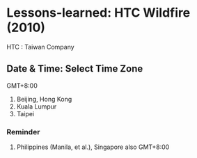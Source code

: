 # Lessons-learned: HTC Wildfire (2010)

HTC : Taiwan Company

## Date & Time: Select Time Zone

GMT+8:00

1) Beijing, Hong Kong
2) Kuala Lumpur
3) Taipei

### Reminder

1) Philippines (Manila, et al.), Singapore also GMT+8:00
